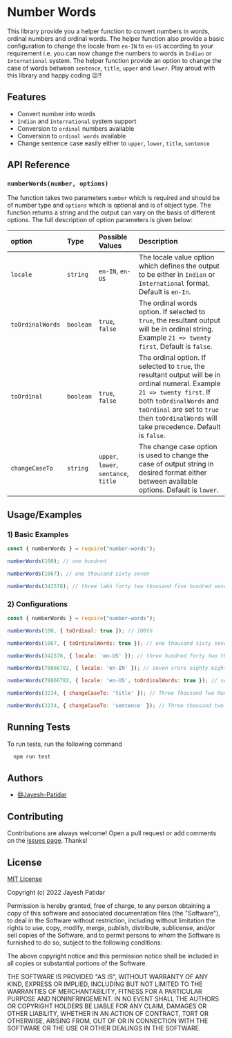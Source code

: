 # Number Words
This library provide you a helper function to convert numbers in words, ordinal numbers and ordinal words. The helper function also provide a basic configuration to change the locale from `en-IN` to `en-US` according to your requirement i.e. you can now change the numbers to words in `Indian` or `International` system. The helper function provide an option to change the case of words between `sentence`, `title`, `upper` and `lower`. Play aroud with this library and happy coding 😉!!

## Features

- Convert number into words
- `Indian` and `International` system support
- Conversion to `ordinal` numbers available
- Conversion to `ordinal words` available
- Change sentence case easily either to `upper`, `lower`, `title`, `sentence`

## API Reference

### `numberWords(number, options)`

The function takes two parameters `number` which is required and should be of number type and `options` which is optional and is of object type. The function returns a string and the output can vary on the basis of different options. The full description of option parameters is given below:

| option           | Type      | Possible Values                       | Description                                                                                                                                                                                                                                          |
| :--------------- | :-------- | :------------------------------------ | :--------------------------------------------------------------------------------------------------------------------------------------------------------------------------------------------------------------------------------------------------- |
| `locale`         | `string`  | `en-IN`, `en-US`                      | The locale value option which defines the output to be either in `Indian` or `International` format. Default is `en-In`.                                                                                                                             |
| `toOrdinalWords` | `boolean` | `true`, `false`                       | The ordinal words option. If selected to `true`, the resultant output will be in ordinal string. Example `21 => twenty first`, Default is `false`.                                                                                                   |
| `toOrdinal`      | `boolean` | `true`, `false`                       | The ordinal option. If selected to `true`, the resultant output will be in ordinal numeral. Example `21 => twenty first`. If both `toOrdinalWords` and `toOrdinal` are set to `true` then `toOrdinalWords` will take precedence. Default is `false`. |
| `changeCaseTo`   | `string`  | `upper`, `lower`, `sentance`, `title` | The change case option is used to change the case of output string in desired format either between available options. Default is `lower`.                                                                                                           |

## Usage/Examples

### 1) Basic Examples
```javascript
const { numberWords } = require("number-words");

numberWords(100); // one hundred

numberWords(1067); // one thousand sixty seven

numberWords(342578); // three lakh forty two thousand five hundred seventy eight
```

### 2) Configurations
```javascript
const { numberWords } = require("number-words");

numberWords(100, { toOrdinal: true }); // 100th

numberWords(1067, { toOrdinalWords: true }); // one thousand sixty seventh

numberWords(342578, { locale: 'en-US' }); // three hundred forty two thousand five hundred seventy eight

numberWords(78866782, { locale: 'en-IN' }); // seven crore eighty eight lakh sixty six thousand seven hundred eighty two

numberWords(78866782, { locale: 'en-US', toOrdinalWords: true }); // seventy eight million eight hundred sixty six thousand seven hundred eighty second

numberWords(3234, { changeCaseTo: 'title' }); // Three Thousand Two Hundred Thirty Four

numberWords(3234, { changeCaseTo: 'sentence' }); // Three thousand two hundred thirty four
```

## Running Tests

To run tests, run the following command

```bash
  npm run test
```

## Authors

- [@Jayesh-Patidar](https://github.com/Jayesh-Patidar)

## Contributing

Contributions are always welcome! Open a pull request or add comments on the
[issues page](https://github.com/Jayesh-Patidar/number-words/issues). Thanks!

## License

[MIT License](https://choosealicense.com/licenses/mit/)

Copyright (c) 2022 Jayesh Patidar

Permission is hereby granted, free of charge, to any person obtaining a copy
of this software and associated documentation files (the "Software"), to deal
in the Software without restriction, including without limitation the rights
to use, copy, modify, merge, publish, distribute, sublicense, and/or sell
copies of the Software, and to permit persons to whom the Software is
furnished to do so, subject to the following conditions:

The above copyright notice and this permission notice shall be included in all
copies or substantial portions of the Software.

THE SOFTWARE IS PROVIDED "AS IS", WITHOUT WARRANTY OF ANY KIND, EXPRESS OR
IMPLIED, INCLUDING BUT NOT LIMITED TO THE WARRANTIES OF MERCHANTABILITY,
FITNESS FOR A PARTICULAR PURPOSE AND NONINFRINGEMENT. IN NO EVENT SHALL THE
AUTHORS OR COPYRIGHT HOLDERS BE LIABLE FOR ANY CLAIM, DAMAGES OR OTHER
LIABILITY, WHETHER IN AN ACTION OF CONTRACT, TORT OR OTHERWISE, ARISING FROM,
OUT OF OR IN CONNECTION WITH THE SOFTWARE OR THE USE OR OTHER DEALINGS IN THE
SOFTWARE.
